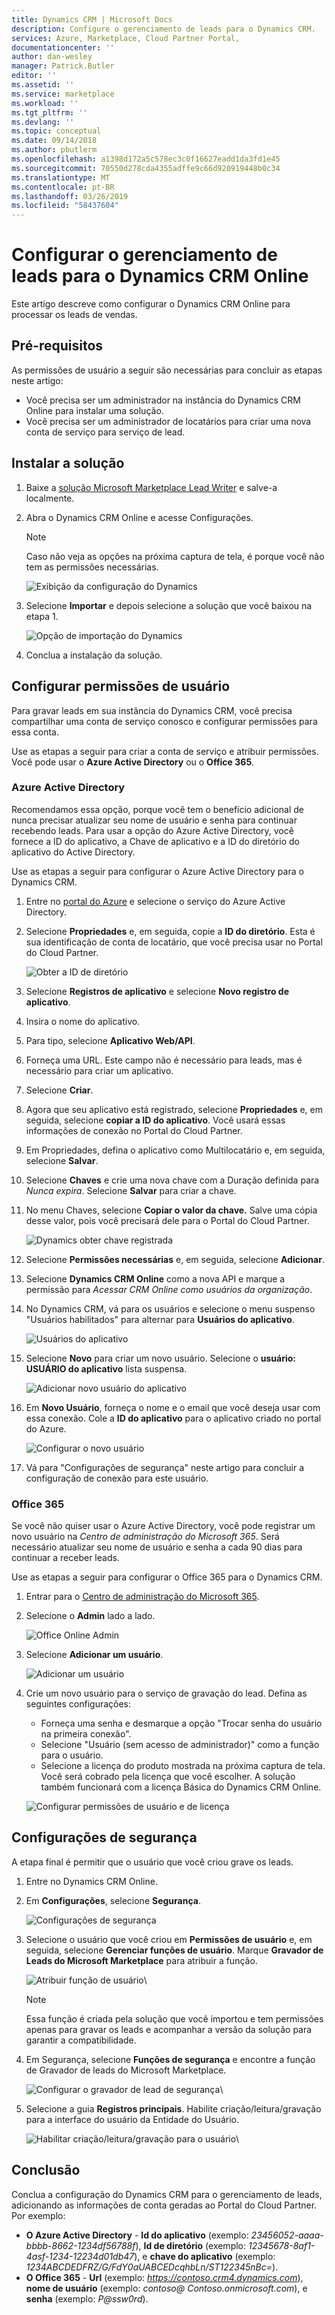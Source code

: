 ```yaml
---
title: Dynamics CRM | Microsoft Docs
description: Configure o gerenciamento de leads para o Dynamics CRM.
services: Azure, Marketplace, Cloud Partner Portal,
documentationcenter: ''
author: dan-wesley
manager: Patrick.Butler
editor: ''
ms.assetid: ''
ms.service: marketplace
ms.workload: ''
ms.tgt_pltfrm: ''
ms.devlang: ''
ms.topic: conceptual
ms.date: 09/14/2018
ms.author: pbutlerm
ms.openlocfilehash: a1398d172a5c578ec3c0f16627eadd1da3fd1e45
ms.sourcegitcommit: 70550d278cda4355adffe9c66d920919448b0c34
ms.translationtype: MT
ms.contentlocale: pt-BR
ms.lasthandoff: 03/26/2019
ms.locfileid: "58437604"
---
```

# <a name="configure-lead-management-for-dynamics-crm-online"></a>Configurar o gerenciamento de leads para o Dynamics CRM Online

Este artigo descreve como configurar o Dynamics CRM Online para processar os leads de vendas.

## <a name="prerequisites"></a>Pré-requisitos

As permissões de usuário a seguir são necessárias para concluir as etapas neste artigo:
- Você precisa ser um administrador na instância do Dynamics CRM Online para instalar uma solução.
- Você precisa ser um administrador de locatários para criar uma nova conta de serviço para serviço de lead.

<a name="install-the-solution"></a>Instalar a solução
--------------------

1.  Baixe a [solução Microsoft Marketplace Lead Writer](https://mpsapiprodwus.blob.core.windows.net/documentation/MicrosoftMarketplacesLeadIntegrationSolution_1_0_0_0_target_CRM_6.1_managed.zip) e salve-a localmente.

2.  Abra o Dynamics CRM Online e acesse Configurações.
    >[!NOTE]
    >Caso não veja as opções na próxima captura de tela, é porque você não tem as permissões necessárias.
 
       ![Exibição da configuração do Dynamics](./media/cloud-partner-portal-lead-management-instructions-dynamics/crmonline1.png)

3.  Selecione **Importar** e depois selecione a solução que você baixou na etapa 1.
 
    ![Opção de importação do Dynamics](./media/cloud-partner-portal-lead-management-instructions-dynamics/crmonline2.png)

4.  Conclua a instalação da solução.

## <a name="configure-user-permissions"></a>Configurar permissões de usuário

Para gravar leads em sua instância do Dynamics CRM, você precisa compartilhar uma conta de serviço conosco e configurar permissões para essa conta.

Use as etapas a seguir para criar a conta de serviço e atribuir permissões. Você pode usar o **Azure Active Directory** ou o **Office 365**.

### <a name="azure-active-directory"></a>Azure Active Directory

Recomendamos essa opção, porque você tem o benefício adicional de nunca precisar atualizar seu nome de usuário e senha para continuar recebendo leads. Para usar a opção do Azure Active Directory, você fornece a ID do aplicativo, a Chave de aplicativo e a ID do diretório do aplicativo do Active Directory.

Use as etapas a seguir para configurar o Azure Active Directory para o Dynamics CRM.

1.  Entre no [portal do Azure](https://portal.azure.com/) e selecione o serviço do Azure Active Directory.

2.  Selecione **Propriedades** e, em seguida, copie a **ID do diretório**. Esta é sua identificação de conta de locatário, que você precisa usar no Portal do Cloud Partner.

    ![Obter a ID de diretório](./media/cloud-partner-portal-lead-management-instructions-dynamics/directoryid.png)

3.  Selecione **Registros de aplicativo** e selecione **Novo registro de aplicativo**.
4.  Insira o nome do aplicativo.
5.  Para tipo, selecione **Aplicativo Web/API**.
6.  Forneça uma URL. Este campo não é necessário para leads, mas é necessário para criar um aplicativo.
7. Selecione **Criar**.
8.  Agora que seu aplicativo está registrado, selecione **Propriedades** e, em seguida, selecione **copiar a ID do aplicativo**. Você usará essas informações de conexão no Portal do Cloud Partner.
9.  Em Propriedades, defina o aplicativo como Multilocatário e, em seguida, selecione **Salvar**.

10. Selecione **Chaves** e crie uma nova chave com a Duração definida para *Nunca expira*. Selecione **Salvar** para criar a chave. 
11. No menu Chaves, selecione **Copiar o valor da chave.** Salve uma cópia desse valor, pois você precisará dele para o Portal do Cloud Partner.
    
    ![Dynamics obter chave registrada](./media/cloud-partner-portal-lead-management-instructions-dynamics/registerkeys.png)
    
12. Selecione **Permissões necessárias** e, em seguida, selecione **Adicionar**. 
13. Selecione **Dynamics CRM Online** como a nova API e marque a permissão para *Acessar CRM Online como usuários da organização*.

14. No Dynamics CRM, vá para os usuários e selecione o menu suspenso "Usuários habilitados" para alternar para **Usuários do aplicativo**.
    
    ![Usuários do aplicativo](./media/cloud-partner-portal-lead-management-instructions-dynamics/applicationuserfirst.PNG)

15. Selecione **Novo** para criar um novo usuário. Selecione o **usuário: USUÁRIO do aplicativo** lista suspensa.
    
    ![Adicionar novo usuário do aplicativo](./media/cloud-partner-portal-lead-management-instructions-dynamics/applicationuser.PNG)

16. Em **Novo Usuário**, forneça o nome e o email que você deseja usar com essa conexão. Cole a **ID do aplicativo** para o aplicativo criado no portal do Azure.

     ![Configurar o novo usuário](./media/cloud-partner-portal-lead-management-instructions-dynamics/leadgencreateuser.PNG)

17. Vá para "Configurações de segurança" neste artigo para concluir a configuração de conexão para este usuário.

### <a name="office-365"></a>Office 365

Se você não quiser usar o Azure Active Directory, você pode registrar um novo usuário na *Centro de administração do Microsoft 365*. Será necessário atualizar seu nome de usuário e senha a cada 90 dias para continuar a receber leads.

Use as etapas a seguir para configurar o Office 365 para o Dynamics CRM.

1. Entrar para o [Centro de administração do Microsoft 365](https://admin.microsoft.com).

2. Selecione o **Admin** lado a lado.

    ![Office Online Admin](./media/cloud-partner-portal-lead-management-instructions-dynamics/crmonline3.png)

3. Selecione **Adicionar um usuário**.

    ![Adicionar um usuário](./media/cloud-partner-portal-lead-management-instructions-dynamics/crmonline4.png)

4. Crie um novo usuário para o serviço de gravação do lead. Defina as seguintes configurações:

    -   Forneça uma senha e desmarque a opção "Trocar senha do usuário na primeira conexão".
    -   Selecione "Usuário (sem acesso de administrador)" como a função para o usuário.
    -   Selecione a licença do produto mostrada na próxima captura de tela. Você será cobrado pela licença que você escolher. A solução também funcionará com a licença Básica do Dynamics CRM Online.
    
    ![Configurar permissões de usuário e de licença](./media/cloud-partner-portal-lead-management-instructions-dynamics/crmonline5.png)

## <a name="security-settings"></a>Configurações de segurança

A etapa final é permitir que o usuário que você criou grave os leads.

1.  Entre no Dynamics CRM Online.
2.  Em **Configurações**, selecione **Segurança**.
    
    ![Configurações de segurança](./media/cloud-partner-portal-lead-management-instructions-dynamics/crmonline6.png)

3.  Selecione o usuário que você criou em **Permissões de usuário** e, em seguida, selecione **Gerenciar funções de usuário**. Marque **Gravador de Leads do Microsoft Marketplace** para atribuir a função.

    ![Atribuir função de usuário](./media/cloud-partner-portal-lead-management-instructions-dynamics/crmonline7.png)\

    >[!NOTE]
    >Essa função é criada pela solução que você importou e tem permissões apenas para gravar os leads e acompanhar a versão da solução para garantir a compatibilidade.

4.  Em Segurança, selecione **Funções de segurança** e encontre a função de Gravador de leads do Microsoft Marketplace.
    
    ![Configurar o gravador de lead de segurança](./media/cloud-partner-portal-lead-management-instructions-dynamics/crmonline10.jpg)\

5. Selecione a guia **Registros principais**. Habilite criação/leitura/gravação para a interface do usuário da Entidade do Usuário.

    ![Habilitar criação/leitura/gravação para o usuário](./media/cloud-partner-portal-lead-management-instructions-dynamics/crmonline11.jpg)\

## <a name="wrap-up"></a>Conclusão

Conclua a configuração do Dynamics CRM para o gerenciamento de leads, adicionando as informações de conta geradas ao Portal do Cloud Partner. Por exemplo: 

-   **O Azure Active Directory** - **Id do aplicativo** (exemplo: *23456052-aaaa-bbbb-8662-1234df56788f*), **Id de diretório** (exemplo: *12345678-8af1-4asf-1234-12234d01db47*), e **chave do aplicativo** (exemplo: *1234ABCDEDFRZ/G/FdY0aUABCEDcqhbLn/ST122345nBc=*).
-   **O Office 365** - **Url** (exemplo: *https://contoso.crm4.dynamics.com*), **nome de usuário** (exemplo: *contoso\@ Contoso.onmicrosoft.com*), e **senha** (exemplo: *P\@ssw0rd*).
